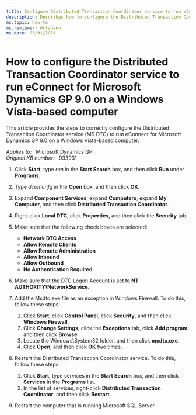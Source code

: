 ```yaml
---
title: Configure Distributed Transaction Coordinator service to run eConnect on a Windows Vista-based computer
description: Describes how to configure the Distributed Transaction Coordinator service to run eConnect for Microsoft Dynamics GP 9.0 on a Windows Vista-based computer.
ms.topic: how-to
ms.reviewer: dclauson
ms.date: 03/31/2021
---
```

# How to configure the Distributed Transaction Coordinator service to run eConnect for Microsoft Dynamics GP 9.0 on a Windows Vista-based computer

This article provides the steps to correctly configure the Distributed Transaction Coordinator service (MS DTC) to run eConnect for Microsoft Dynamics GP 9.0 on a Windows Vista-based computer.

_Applies to:_ &nbsp; Microsoft Dynamics GP  
_Original KB number:_ &nbsp; 933931

1. Click **Start**, type *run* in the **Start Search** box, and then click **Run** under **Programs**.
2. Type *dcomcnfg* in the **Open** box, and then click **OK**.
3. Expand **Component Services**, expand **Computers**, expand **My Computer**, and then click **Distributed Transaction Coordinator**.
4. Right-click **Local DTC**, click **Properties**, and then click the **Security** tab.
5. Make sure that the following check boxes are selected:

    - **Network DTC Access**
    - **Allow Remote Clients**
    - **Allow Remote Administration**
    - **Allow Inbound**
    - **Allow Outbound**
    - **No Authentication Required**

6. Make sure that the DTC Logon Account is set to **NT AUTHORITY\\NetworkService**.
7. Add the Msdtc.exe file as an exception in Windows Firewall. To do this, follow these steps:

    1. Click **Start**, click **Control Panel**, click **Security**, and then click **Windows Firewall**.
    2. Click **Change Settings**, click the **Exceptions** tab, click **Add program**, and then click **Browse**.
    3. Locate the Windows\\System32 folder, and then click **msdtc.exe**.
    4. Click **Open**, and then click **OK** two times.

8. Restart the Distributed Transaction Coordinator service. To do this, follow these steps:

    1. Click **Start**, type services in the **Start Search** box, and then click **Services** in the **Programs** list.
    2. In the list of services, right-click **Distributed Transaction Coordinator**, and then click **Restart**.

9. Restart the computer that is running Microsoft SQL Server.
